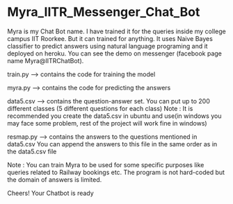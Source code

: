 # Myra_IITR_Messenger_Chat_Bot

Myra is my Chat Bot name. I have trained it for the queries inside my college campus IIT Roorkee. But it can trained for anything.
It uses Naive Bayes classifier to predict answers using natural language programing and it deployed on heroku.
You can see the demo on messenger (facebook page name Myra@IITRChatBot).

train.py --> contains the code for training the model

myra.py --> contains the code for predicting the answers

data5.csv --> contains the question-answer set.
You can put up to 200 different classes (5 different questions for each class)
Note : It is recommended you create the data5.csv in ubuntu and use(in windows you may face some problem, rest of the project will work fine in windows)

resmap.py --> contains the answers to the questions mentioned in data5.csv
You can append the answers to this file in the same order as in the data5.csv file

Note : You can train Myra to be used for some specific purposes like queries related to Railway bookings etc. The program is not hard-coded but the domain of answers is limited.

Cheers! Your Chatbot is ready
